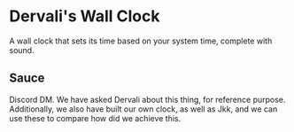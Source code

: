 # Dervali's Wall Clock

A wall clock that sets its time based on your system time, complete with sound.

## Sauce

Discord DM. We have asked Dervali about this thing, for reference purpose.  
Additionally, we also have built our own clock, as well as Jkk, and we can use these to compare how did we achieve this.